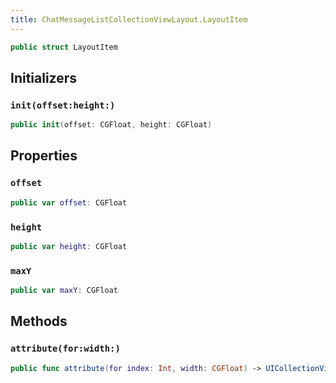 ```yaml
---
title: ChatMessageListCollectionViewLayout.LayoutItem
---
```


``` swift
public struct LayoutItem 
```

## Initializers

### `init(offset:height:)`

``` swift
public init(offset: CGFloat, height: CGFloat) 
```

## Properties

### `offset`

``` swift
public var offset: CGFloat
```

### `height`

``` swift
public var height: CGFloat
```

### `maxY`

``` swift
public var maxY: CGFloat 
```

## Methods

### `attribute(for:width:)`

``` swift
public func attribute(for index: Int, width: CGFloat) -> UICollectionViewLayoutAttributes 
```
